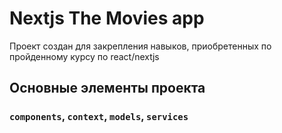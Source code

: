 # Nextjs The Movies app
Проект создан для закрепления навыков, приобретенных по пройденному курсу по react/nextjs

## Основные элементы проекта
### `components`, `context`, `models`, `services`

